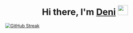 <h1 align="center">Hi there, I'm <a href="https://daniilshat.ru/" target="_blank">Deni</a> 
<img src="https://github.com/blackcater/blackcater/raw/main/images/Hi.gif" height="32"/></h1>


[![GitHub Streak](https://github-readme-streak-stats.herokuapp.com/?user=arsamurzaev)](https://git.io/streak-stats)


<!--
**arsamurzaev/arsamurzaev** is a ✨ _special_ ✨ repository because its `README.md` (this file) appears on your GitHub profile.

Here are some ideas to get you started:

- 🔭 I’m currently working on ...
- 🌱 I’m currently learning ...
- 👯 I’m looking to collaborate on ...
- 🤔 I’m looking for help with ...
- 💬 Ask me about ...
- 📫 How to reach me: ...
- 😄 Pronouns: ...
- ⚡ Fun fact: ...
-->
